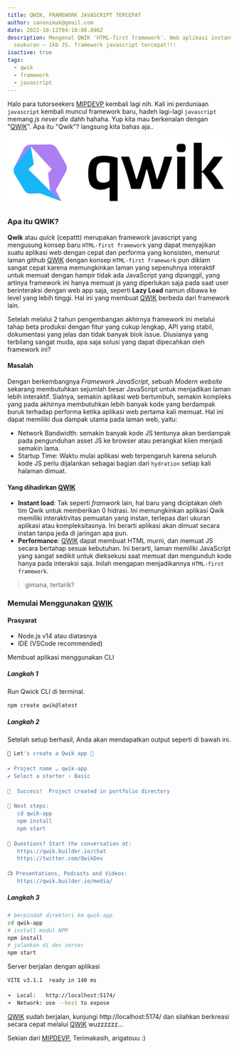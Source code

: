 ```yaml
---
title: QWIK, FRAMEWORK JAVASCRIPT TERCEPAT
author: sanonimak@gmail.com
date: 2022-10-12T04:10:08.896Z
description: Mengenal QWIK 'HTML-first framework'. Web aplikasi instant hanya
  seukuran ~ 1kb JS. framework javascript tercepat!!!
isactive: true
tags:
  - qwik
  - framework
  - javascript
---
```

Halo para tutorseekers [MIPDEVP](https://mipdevp.com) kembali lagi nih. Kali ini perduniaan `javascript` kembali muncul framework baru, hadeh lagi-lagi `javascript` memang *js never die* dahh hahaha. Yup kita mau berkenalan dengan "[QWIK](https://github.com/BuilderIO/qwik)". Apa itu "Qwik"? langsung kita bahas aja..

![qwik](https://raw.githubusercontent.com/BuilderIO/qwik/main/.github/assets/qwik-logo.svg "qwik-logo")

### Apa itu QWIK?

**Qwik** atau *quick* (cepattt) merupakan framework javascript yang mengusung konsep baru `HTML-first framework` yang dapat menyajikan suatu aplikasi web dengan cepat dan performa yang konsisten, menurut laman github [QWIK](https://github.com/BuilderIO/qwik) dengan konsep `HTML-first framework` pun diklam sangat cepat karena memungkinkan laman yang sepenuhnya interaktif untuk memuat dengan hampir tidak ada JavaScript yang dipanggil, yang artinya framework ini hanya memuat js yang diperlukan saja pada saat user berinteraksi dengan web app saja, seperti **Lazy Load** namun dibawa ke level yang lebih tinggi. Hal ini yang membuat [QWIK](https://github.com/BuilderIO/qwik) berbeda dari framework lain.


Setelah melalui 2 tahun pengembangan akhirnya framework ini melalui tahap beta produksi dengan fitur yang cukup lengkap, API yang stabil, dokumentasi yang jelas dan tidak banyak blok issue.
Diusianya yang terbilang sangat muda, apa saja solusi yang dapat dipecahkan oleh framework ini?

#### Masalah

Dengan berkembangnya *Framework JavaScript*, sebuah *Modern website* sekarang membutuhkan sejumlah besar JavaScript untuk menjadikan laman lebih interaktif. Sialnya, semakin aplikasi web bertumbuh, semakin kompleks yang pada akhirnya membutuhkan lebih banyak kode yang berdampak buruk terhadap performa ketika aplikasi web pertama kali memuat. Hal ini dapat memiliki dua dampak utama pada laman web, yaitu:

* Network Bandwidth: semakin banyak kode JS tentunya akan berdampak pada pengunduhan asset JS ke browser atau perangkat klien menjadi semakin lama.
* Startup Time: Waktu mulai aplikasi web terpengaruh karena seluruh kode JS perlu dijalankan sebagai bagian dari `hydration` setiap kali halaman dimuat.

#### Yang dihadirkan [QWIK](https://github.com/BuilderIO/qwik)

* **Instant load**: Tak seperti *framwork* lain, hal baru yang diciptakan oleh tim Qwik untuk memberikan 0 hidrasi. Ini memungkinkan aplikasi Qwik memiliki interaktivitas pemuatan yang instan, terlepas dari ukuran aplikasi atau kompleksitasnya. Ini berarti aplikasi akan dimuat secara instan tanpa jeda di jaringan apa pun.
* **Performance**: [QWIK](https://github.com/BuilderIO/qwik) dapat membuat HTML murni, dan memuat JS secara bertahap sesuai kebutuhan. Ini berarti, laman memiliki JavaScript yang sangat sedikit untuk dieksekusi saat memuat dan mengunduh kode hanya pada interaksi saja. Inilah mengapan menjadikannya `HTML-first framework`.

> gimana, tertarik?

### Memulai Menggunakan [QWIK](https://github.com/BuilderIO/qwik)

#### Prasyarat

* Node.js v14 atau diatasnya
* IDE (VSCode recommended)

Membuat aplikasi menggunakan CLI

##### Langkah 1

Run Qwick CLI di terminal.

```sh
npm create qwik@latest
```

##### Langkah 2

Setelah setup berhasil, Anda akan mendapatkan output seperti di bawah ini.

```sh
💫 Let's create a Qwik app 💫

✔ Project name … qwik-app
✔ Select a starter › Basic

🦄  Success!  Project created in portfolio directory

🐰 Next steps:
   cd qwik-app
   npm install
   npm start

💬 Questions? Start the conversation at:
   https://qwik.builder.io/chat
   https://twitter.com/QwikDev

📺 Presentations, Podcasts and Videos:
   https://qwik.builder.io/media/
```

##### Langkah 3

```sh
# berpindah direktori ke qwik-app
cd qwik-app
# install modul NPM
npm install
# jalankan di dev server
npm start
```

Server berjalan dengan aplikasi

```sh
VITE v3.1.1  ready in 140 ms

➜  Local:   http://localhost:5174/
➜  Network: use --host to expose
```

[QWIK](https://github.com/BuilderIO/qwik) sudah berjalan, kunjungi http://localhost:5174/ dan silahkan berkreasi secara cepat melalui [QWIK](https://github.com/BuilderIO/qwik) wuzzzzzz...

Sekian dari [MIPDEVP](https://mipdevp.com), Terimakasih, arigatouu :)